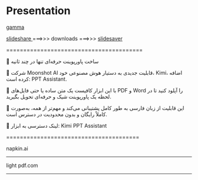 # Presentation

[ gamma ](https://gamma.app/)

[ slideshare ](slideshare.net)  ===>>> downloads ===>>> [ slidesaver ](slidesaver.app)

========================================

🔴 ساخت پاورپوینت حرفه‌ای تنها در چند ثانیه

🔹 شرکت Moonshot AI قابلیت جدیدی به دستیار هوش مصنوعی خود، Kimi، اضافه کرده است: PPT Assistant.

🔹 با این ابزار کافیست یک متن ساده یا حتی فایل‌های PDF و Word را آپلود کنید تا در لحظه یک پاورپوینت شیک و حرفه‌ای تحویل بگیرید.

🔹 این قابلیت از زبان فارسی به طور کامل پشتیبانی می‌کند و مهم‌تر از همه، به‌صورت کاملاً رایگان و بدون محدودیت در دسترس است.

🔗 لینک دسترسی به ابزار: Kimi PPT Assistant


=======================================

napkin.ai

---


light pdf.com

---
